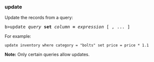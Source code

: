 ### update

Update the records from a query:
<pre>b>update</b> <i>query</i> <b>set</b> <i>column</i> <b>=</b> <i>expression </i>[ , ... ]</pre>

For example:

``` suneido
update inventory where category = "bolts" set price = price * 1.1
```

**Note:** Only certain queries allow updates.